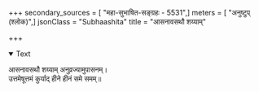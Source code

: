 +++
secondary_sources = [ "महा-सुभाषित-सङ्ग्रहः - 5531",]
meters = [ "अनुष्टुप् (श्लोक)",]
jsonClass = "Subhaashita"
title = "आसनावसथौ शय्याम्"

+++

<details open><summary>Text</summary>

आसनावसथौ शय्याम् अनुव्रज्यामुपासनम्।  
उत्तमेषूत्तमं कुर्याद् हीने हीनं समे समम्॥
</details>
